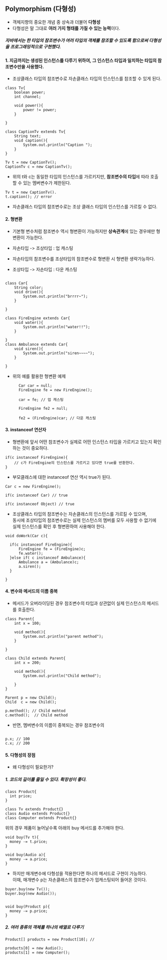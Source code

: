 

## Polymorphism (다형성)  


* 객체지향의 중요한 개념 중 상속과 더불어 **다형성**  
* 다형성은 말 그대로 **여러 가지 형태를 가질 수 있는 능력**이다.  
##### 자바에서는 한 타입의 참조변수가 여러 타입의 객체를 참조할 수 있도록 함으로써 다형성을 프로그래밍적으로 구현했다.  


#### 1. 지금까지는 생성된 인스턴스를 다루기 위하여, 그 인스턴스 타입과 일치하는 타입의 참조변수만을 사용했다.  

* 조상클래스 타입의 참조변수로 자손클래스 타입의 인스턴스를 참조할 수 있게 된다.  

```
class Tv{
    boolean power;
    int channel;

    void power(){
        power != power;
    }

}

class CaptionTv extends Tv{
    String text;
    void caption(){
        System.out.println("Caption ");
    }
}

Tv t = new CaptionTv();
CaptionTv c = new CaptionTv();

```

* 위의 t와 c는 동일한 타입의 인스턴스를 가르키지만, **참조변수의 타입**에 따라 호출할 수 있는 멤버변수가 제한된다.  
```
Tv t = new CaptionTv().
t.caption(); // error
```


* 자손클래스 타입의 참조변수로는 조상 클래스 타입의 인스턴스를 가르킬 수 없다.  


#### 2. 형변환  

* 기본형 변수처럼 참조변수 역시 형변환이 가능하지만 **상속관계**에 있는 경우에만 형변환이 가능한다.  

* 자손타입 -> 조상타입 : 업 캐스팅  
 - 자손타입의 참조변수를 조상타입의 참조변수로 형변환 시 형변환 생략가능하다.  
  
* 조상타입 -> 자손타입 : 다운 캐스팅  

```

class Car{
    String color;
    void drive(){
        System.out.println("brrrr~");
    }

}

class FireEngine extends Car{
    void water(){
        System.out.println("water!!");
    }

}
class Ambulance extends Car{
    void siren(){
        System.out.println("siren~~~~");
    }

}
```

* 위의 예를 활용한 형변환 예제  

```
      Car car = null;
      FireEngine fe = new FireEngine();
      
      car = fe; // 업 캐스팅 

      FireEngine fe2 = null;
      
      fe2 = (FireEngine)car; // 다운 캐스팅   
```


#### 3. instanceof 연산자  

* 형변환에 앞서 어떤 참조변수가 실제로 어떤 인스턴스 타입을 가르키고 있는지 확인하는 것이 중요하다.  

```
if(c instanceof FireEngine){
    // c가 FireEngine의 인스턴스를 가르키고 있다면 true를 반환한다.  
}

```
* 부모클래스에 대한 instanceof 연산 역시 true가 된다.


```
Car c = new FireEngine();

if(c instanceof Car) // true

if(c instanceof Object) // true
```


* 조상클래스 타입의 참조변수는 자손클래스의 인스턴스를 가르킬 수 있으며,   
동시에 조상타입의 참조변수로는 실제 인스턴스의 멤버를 모두 사용할 수 없기에  
실제 인스턴스를 확인 후 형변환하여 사용해야 한다.  
```
void doWork(Car c){
  
  if(c instanceof FireEngine){
      FireEngine fe = (FireEngine)c;
      fe.water();
  }else if( c instanceof Ambulance){
      Ambulance a = (Ambulance)c;
      a.siren();
  }

}

```


#### 4. 변수와 메서드의 이름 중복  


* 메서드가 오버라이딩된 경우 참조변수의 타입과 상관없이 실제 인스턴스의 메서드를 호출한다.  

```
class Parent{
    int x = 100;

    void method(){
        System.out.println("parent method");
    }

}

class Child extends Parent{
    int x = 200;

    void method(){
        System.out.println("Child method");

    }
}
```

```
Parent p = new Child();
Child  c = new Child();

p.method(); // Child mehtod 
c.method();  // Child method
```

* 반면, 멤버변수의 이름이 중복되는 경우 참조변수의 

```

p.x; // 100
c.x; // 200
```


#### 5. 다형성의 장점  

* 왜 다형성이 필요한가?  

##### 1. 코드의 길이를 줄일 수 있다. 확장성이 좋다.  

```
class Product{
  int price;
}

class Tv extends Product{}
class Audio extends Product{}
class Computer extends Product{}

```

위의 경우 제품이 늘어날수록 아래의 buy 메서드를 추가해야 한다.   

```
void buy(Tv t){
  money -= t.price;
}

void buy(Audio a){
  money -= a.price;
}
```

* 하지만 매개변수에 다형성을 적용한다면 하나의 메서드로 구현이 가능하다.  
이때, 매개변수 p는 자손클래스의 참조변수가 업캐스팅되어 들어온 것이다.  

```
buyer.buy(new Tv());
buyer.buy(new Audio());


void buy(Product p){
  money -= p.price;
}
```


##### 2. 여러 종류의 객체를 하나의 배열로 다루기  

```
Product[] products = new Product[10]; // 

products[0] = new Audio();
products[1] = new Computer();
```
